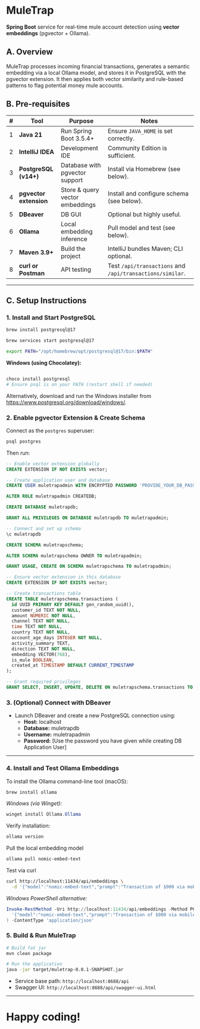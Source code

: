 # MuleTrap

**Spring Boot** service for real-time mule account detection using **vector embeddings** (pgvector + Ollama).

## A. Overview

MuleTrap processes incoming financial transactions, generates a semantic embedding via a local Ollama model, and stores it in PostgreSQL with the pgvector extension. It then applies both vector similarity and rule-based patterns to flag potential money mule accounts.

## B. Pre-requisites

| #   | Tool                   | Purpose                         | Notes                                                     |
| --- | ---------------------- | ------------------------------- | --------------------------------------------------------- |
| 1 | **Java 21**            | Run Spring Boot 3.5.4+          | Ensure `JAVA_HOME` is set correctly.                      |
| 2 | **IntelliJ IDEA**      | Development IDE                 | Community Edition is sufficient.                          |
| 3 | **PostgreSQL (v14+)**  | Database with pgvector support  | Install via Homebrew (see below).                         |
| 4 | **pgvector extension** | Store & query vector embeddings | Install and configure schema (see below).                 |
| 5 | **DBeaver**            | DB GUI                          | Optional but highly useful.                               |
| 6 | **Ollama**             | Local embedding inference       | Pull model and test (see below).                          |
| 7 | **Maven 3.9+**         | Build the project               | IntelliJ bundles Maven; CLI optional.                     |
| 8 | **curl or Postman**    | API testing                     | Test `/api/transactions` and `/api/transactions/similar`. |

---

## C. Setup Instructions

### 1. Install and Start PostgreSQL

```bash
brew install postgresql@17

brew services start postgresql@17

export PATH="/opt/homebrew/opt/postgresql@17/bin:$PATH"
```

**Windows (using Chocolatey):**
```powershell

choco install postgresql
# Ensure psql is on your PATH (restart shell if needed)
```
Alternatively, download and run the Windows installer from https://www.postgresql.org/download/windows/.

### 2. Enable pgvector Extension & Create Schema

Connect as the `postgres` superuser:

```bash
psql postgres
```

Then run:

```sql
-- Enable vector extension globally
CREATE EXTENSION IF NOT EXISTS vector;

-- Create application user and database
CREATE USER muletrapadmin WITH ENCRYPTED PASSWORD 'PROVIDE_YOUR_DB_PASSWORD_HERE';

ALTER ROLE muletrapadmin CREATEDB;

CREATE DATABASE muletrapdb;

GRANT ALL PRIVILEGES ON DATABASE muletrapdb TO muletrapadmin;

-- Connect and set up schema
\c muletrapdb

CREATE SCHEMA muletrapschema;

ALTER SCHEMA muletrapschema OWNER TO muletrapadmin;

GRANT USAGE, CREATE ON SCHEMA muletrapschema TO muletrapadmin;

-- Ensure vector extension in this database
CREATE EXTENSION IF NOT EXISTS vector;

-- Create transactions table
CREATE TABLE muletrapschema.transactions (
  id UUID PRIMARY KEY DEFAULT gen_random_uuid(),
  customer_id TEXT NOT NULL,
  amount NUMERIC NOT NULL,
  channel TEXT NOT NULL,
  time TEXT NOT NULL,
  country TEXT NOT NULL,
  account_age_days INTEGER NOT NULL,
  activity_summary TEXT,
  direction TEXT NOT NULL,
  embedding VECTOR(768),
  is_mule BOOLEAN,
  created_at TIMESTAMP DEFAULT CURRENT_TIMESTAMP
);

-- Grant required privileges
GRANT SELECT, INSERT, UPDATE, DELETE ON muletrapschema.transactions TO muletrapadmin;
```

### 3. (Optional) Connect with DBeaver

- Launch DBeaver and create a new PostgreSQL connection using:
  - **Host:** localhost
  - **Database:** muletrapdb
  - **Username:** muletrapadmin
  - **Password:** [Use the password you have given while creating DB Application User]

---

### 4. Install and Test Ollama Embeddings

To install the Ollama command-line tool (macOS):

```bash
brew install ollama
```

*Windows (via Winget):*
```powershell
winget install Ollama.Ollama
```

Verify installation:

```bash
ollama version
```

Pull the local embedding model
```bash
ollama pull nomic-embed-text
```

Test via curl
```bash
curl http://localhost:11434/api/embeddings \
  -d '{"model":"nomic-embed-text","prompt":"Transaction of $900 via mobile at 1:38 AM from Singapore"}'
```

*Windows PowerShell alternative:*
```powershell
Invoke-RestMethod -Uri http://localhost:11434/api/embeddings -Method POST -Body (
  '{"model":"nomic-embed-text","prompt":"Transaction of $900 via mobile at 1:38 AM from Singapore"}'
) -ContentType 'application/json'
```

### 5. Build & Run MuleTrap

```bash
# Build fat jar
mvn clean package

# Run the application
java -jar target/muletrap-0.0.1-SNAPSHOT.jar
```

- Service base path: `http://localhost:8688/api`
- Swagger UI: `http://localhost:8688/api/swagger-ui.html`

---

# Happy coding!

